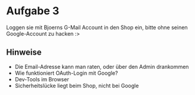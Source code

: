 # Aufgabe 3
Loggen sie mit Bjoerns G-Mail Account in den Shop ein, bitte ohne seinen Google-Account zu hacken :>

## Hinweise
- Die Email-Adresse kann man raten, oder über den Admin drankommen
- Wie funktioniert OAuth-Login mit Google?
- Dev-Tools im Browser
- Sicherheitslücke liegt beim Shop, nicht bei Google
